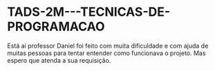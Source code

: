 # TADS-2M---TECNICAS-DE-PROGRAMACAO

Está ai professor Daniel foi feito com muita dificuldade e com ajuda de muitas pessoas para tentar entender como funcionava o projeto. Mas espero que atenda a sua requisição.
